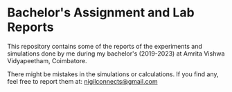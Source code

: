 # Bachelor's Assignment and Lab Reports
This repository contains some of the reports of the experiments and simulations done by me during my bachelor's (2019-2023) at Amrita Vishwa Vidyapeetham, Coimbatore.

There might be mistakes in the simulations or calculations. If you find any, feel free to report them at: [nigilconnects@gmail.com](mailto:nigilconnects@gmail.com)
